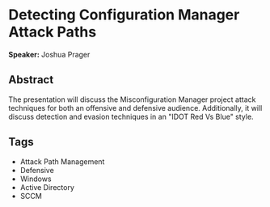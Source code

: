 # Detecting Configuration Manager Attack Paths

**Speaker:** Joshua Prager

## Abstract

The presentation will discuss the Misconfiguration Manager project attack techniques for both an offensive and defensive audience. Additionally, it will discuss detection and evasion techniques in an "IDOT Red Vs Blue" style.

## Tags

- Attack Path Management
- Defensive
- Windows
- Active Directory
- SCCM

